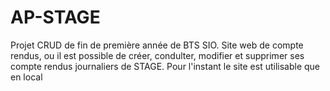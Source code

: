 # AP-STAGE
Projet CRUD de fin de première année de BTS SIO. Site web de compte rendus, ou il est possible de créer, condulter, modifier et supprimer ses compte rendus journaliers de STAGE. Pour l'instant le site est utilisable que en local
